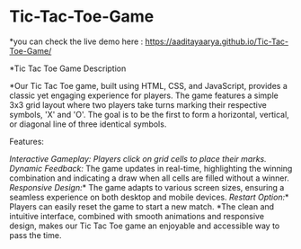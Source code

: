 # Tic-Tac-Toe-Game
*you can check the live demo here :
https://aaditayaarya.github.io/Tic-Tac-Toe-Game/

*Tic Tac Toe Game Description

*Our Tic Tac Toe game, built using HTML, CSS, and JavaScript, provides a classic yet engaging experience for players. The game features a simple 3x3 grid layout where two players take turns marking their respective symbols, 'X' and 'O'. The goal is to be the first to form a horizontal, vertical, or diagonal line of three identical symbols.

Features:

*Interactive Gameplay: Players click on grid cells to place their marks.
*Dynamic Feedback:** The game updates in real-time, highlighting the winning combination and indicating a draw when all cells are filled without a winner.
*Responsive Design:** The game adapts to various screen sizes, ensuring a seamless experience on both desktop and mobile devices.
*Restart Option:** Players can easily reset the game to start a new match.
*The clean and intuitive interface, combined with smooth animations and responsive design, makes our Tic Tac Toe game an enjoyable and accessible way to pass the time.
